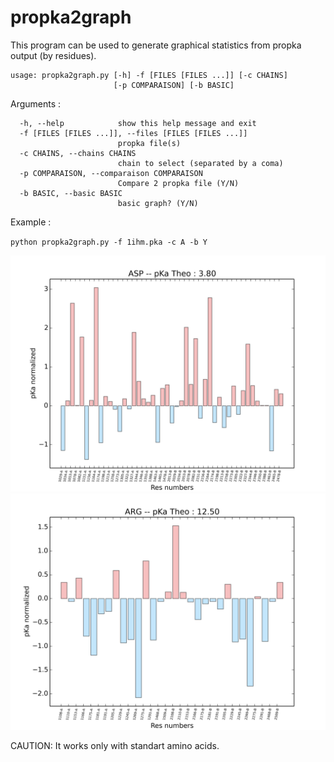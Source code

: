 # propka2graph

This program can be used to generate graphical statistics from propka output (by residues).

```
usage: propka2graph.py [-h] -f [FILES [FILES ...]] [-c CHAINS]
                       [-p COMPARAISON] [-b BASIC]
```

Arguments : 
```
  -h, --help            show this help message and exit
  -f [FILES [FILES ...]], --files [FILES [FILES ...]]
                        propka file(s)
  -c CHAINS, --chains CHAINS
                        chain to select (separated by a coma)
  -p COMPARAISON, --comparaison COMPARAISON
                        Compare 2 propka file (Y/N)
  -b BASIC, --basic BASIC
                        basic graph? (Y/N)
```
Example : 

`python propka2graph.py -f 1ihm.pka -c A -b Y`

![alt text](examples/ASP.png "Results with ASP")
![alt text](examples/ARG.png "Results with ARG")

CAUTION:
It works only with standart amino acids.

